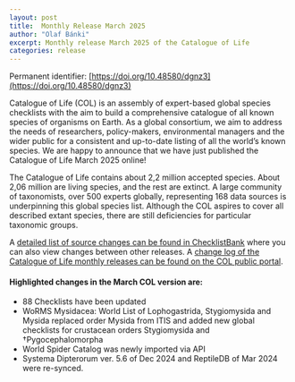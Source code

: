 ```yaml
---
layout: post
title:  Monthly Release March 2025
author: "Olaf Bánki"
excerpt: Monthly release March 2025 of the Catalogue of Life
categories: release
---
```


Permanent identifier: [https://doi.org/10.48580/dgnz3](https://doi.org/10.48580/dgnz3)

Catalogue of Life (COL) is an assembly of expert-based global species checklists with the aim to build a comprehensive catalogue of all known species of organisms on Earth. As a global consortium, we aim to address the needs of researchers, policy-makers, environmental managers and the wider public for a consistent and up-to-date listing of all the world’s known species. We are happy to announce that we have just published the Catalogue of Life March 2025 online!

The Catalogue of Life contains about 2,2 million accepted species. About 2,06 million are living species, and the rest are extinct. A large community of taxonomists, over 500 experts globally, representing 168 data sources is underpinning this global species list.
Although the COL aspires to cover all described extant species, there are still deficiencies for particular taxonomic groups.

A [detailed list of source changes can be found in ChecklistBank](https://www.checklistbank.org/dataset/308619/sourcemetrics?hideUnchanged=true&releaseKey=308133) where you can also view changes between other releases.
A [change log of the Catalogue of Life monthly releases can be found on the COL public portal](https://www.catalogueoflife.org/data/changelog).

#### Highlighted changes in the March COL version are:

* 88 Checklists have been updated
* WoRMS Mysidacea: World List of Lophogastrida, Stygiomysida and Mysida replaced order Mysida from ITIS and added new global checklists for crustacean orders Stygiomysida and †Pygocephalomorpha
* World Spider Catalog was newly imported via API
* Systema Dipterorum ver. 5.6 of Dec 2024 and ReptileDB of Mar 2024 were re-synced.



